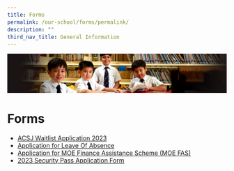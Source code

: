 ```yaml
---
title: Forms
permalink: /our-school/forms/permalink/
description: ""
third_nav_title: General Information
---
```

![](/images/Sub-banner1.jpg)

Forms
=====
* [ACSJ Waitlist Application 2023](https://go.gov.sg/acsjwaitlist2023-1)
* [Application for Leave Of Absence](https://go.gov.sg/acsj-loa-application)
* [Application for MOE Finance Assistance Scheme (MOE FAS)](https://go.gov.sg/moe-fas-acs-junior)
* [2023 Security Pass Application Form](/files/Security%20Pass%20V2.pdf)